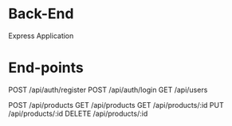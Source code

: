 # Back-End
Express Application 

# End-points
POST    /api/auth/register
POST    /api/auth/login
GET     /api/users

POST    /api/products
GET     /api/products
GET     /api/products/:id
PUT     /api/products/:id
DELETE  /api/products/:id